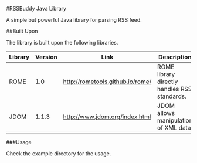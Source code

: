 #RSSBuddy Java Library

A simple but powerful Java library for parsing RSS feed.

##Built Upon

The library is built upon the following libraries. 

Library | Version | Link | Description
--------|---------|------|------------
ROME    |1.0      |http://rometools.github.io/rome/|ROME library directly handles RSS standards.
JDOM    |1.1.3    |http://www.jdom.org/index.html|JDOM allows manipulation of XML data.

###Usage

Check the example directory for the usage.
